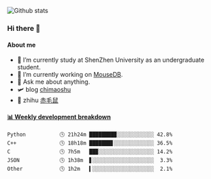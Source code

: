 ![Github stats](https://github-readme-stats.vercel.app/api?username=chimaoshu&show_icons=true&theme=cobalt)

### Hi there 👋

#### About me

- 🏫 I’m currently study at ShenZhen University as an undergraduate student.
- 🔭 I’m currently working on [MouseDB](https://github.com/chimaoshu/MouseDB).
- 💬 Ask me about anything.
- 🛩️ blog  [chimaoshu](https://www.chimaoshu.top)
- 🎯 zhihu  [赤毛鼠](https://www.zhihu.com/people/chi-mao-shu-53/)

<!-- waka-box start -->
#### <a href="https://gist.github.com/e235103f6d3ace58395a9ff863c34467" target="_blank">📊 Weekly development breakdown</a>
```text
Python           🕓 21h24m ████████▉░░░░░░░░░░░░ 42.8%
C++              🕓 18h18m ███████▋░░░░░░░░░░░░░ 36.5%
C                🕓 7h5m   ██▉░░░░░░░░░░░░░░░░░░ 14.2%
JSON             🕓 1h38m  ▋░░░░░░░░░░░░░░░░░░░░  3.3%
Other            🕓 1h2m   ▍░░░░░░░░░░░░░░░░░░░░  2.1%
```
<!-- Powered by https://github.com/YouEclipse/waka-box-go . -->
<!-- waka-box end -->

